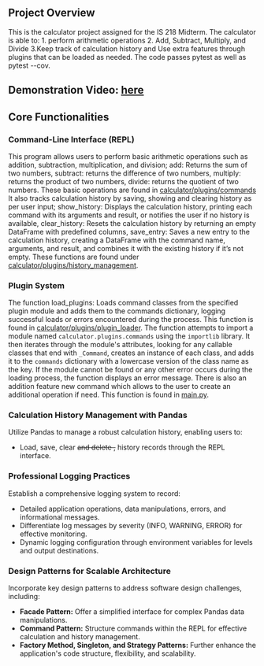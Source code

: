 ## Project Overview
This is the calculator project assigned for the IS 218 Midterm. The calculator is able to: 1. perform arithmetic operations 2. Add, Subtract, Multiply, and Divide 3.Keep track of calculation history and Use extra features through plugins that can be loaded as needed. The code passes pytest as well as pytest --cov. 

## Demonstration Video: [here](https://youtu.be/6gj2ftfOT-A)

## Core Functionalities

### Command-Line Interface (REPL)
This program allows users to perform basic arithmetic operations such as addition, subtraction, multiplication, and division; add: Returns the sum of two numbers, subtract: returns the difference of two numbers, multiply: returns the product of two numbers, divide: returns the quotient of two numbers.
These basic operations are found in [calculator/plugins/commands](https://github.com/db-48/IS218-Midterm/blob/main/calculator/plugins/commands.py) It also tracks calculation history by saving, showing and clearing history as per user input; show_history: Displays the calculation history, printing each command with its arguments and result, or notifies the user if no history is available, clear_history: Resets the calculation history by returning an empty DataFrame with predefined columns, save_entry: Saves a new entry to the calculation history, creating a DataFrame with the command name, arguments, and result, and combines it with the existing history if it’s not empty. These functions are found under [calculator/plugins/history_management](https://github.com/db-48/IS218-Midterm/blob/main/calculator/plugins/history_management.py). 

### Plugin System
The function load_plugins: Loads command classes from the specified plugin module and adds them to the commands dictionary, logging successful loads or errors encountered during the process. This function is found in [calculator/plugins/plugin_loader](https://github.com/db-48/IS218-Midterm/blob/main/calculator/plugins/plugin_loader.py). The function attempts to import a module named `calculator.plugins.commands` using the `importlib` library. It then iterates through the module's attributes, looking for any callable classes that end with `_Command`, creates an instance of each class, and adds it to the `commands` dictionary with a lowercase version of the class name as the key. If the module cannot be found or any other error occurs during the loading process, the function displays an error message. There is also an addition feature new command which allows to the user to create an additional operation if need. This function is found in [main.py](https://github.com/db-48/IS218-Midterm/blob/main/main.py). 

### Calculation History Management with Pandas

Utilize Pandas to manage a robust calculation history, enabling users to:
- Load, save, clear ~~and delete ,~~ history records through the REPL interface.


### Professional Logging Practices

Establish a comprehensive logging system to record:
- Detailed application operations, data manipulations, errors, and informational messages.
- Differentiate log messages by severity (INFO, WARNING, ERROR) for effective monitoring.
- Dynamic logging configuration through environment variables for levels and output destinations.


### Design Patterns for Scalable Architecture

Incorporate key design patterns to address software design challenges, including:
- **Facade Pattern:** Offer a simplified interface for complex Pandas data manipulations.
- **Command Pattern:** Structure commands within the REPL for effective calculation and history management.
- **Factory Method, Singleton, and Strategy Patterns:** Further enhance the application's code structure, flexibility, and scalability.



